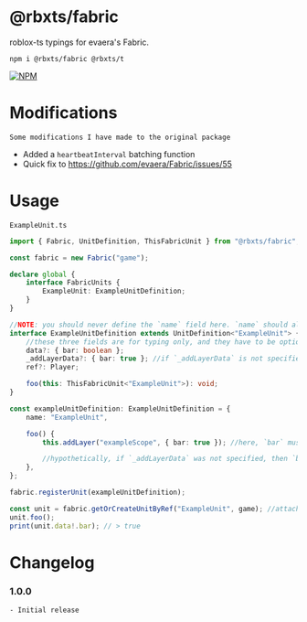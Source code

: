 # @rbxts/fabric

roblox-ts typings for evaera's Fabric.

`npm i @rbxts/fabric @rbxts/t`

[![NPM](https://nodei.co/npm/@rbxts/fabric.png)](https://npmjs.org/package/@rbxts/fabric)

# Modifications

    Some modifications I have made to the original package

- Added a `heartbeatInterval` batching function
- Quick fix to https://github.com/evaera/Fabric/issues/55

# Usage

`ExampleUnit.ts`

```ts
import { Fabric, UnitDefinition, ThisFabricUnit } from "@rbxts/fabric";

const fabric = new Fabric("game");

declare global {
	interface FabricUnits {
		ExampleUnit: ExampleUnitDefinition;
	}
}

//NOTE: you should never define the `name` field here. `name` should always be the same as the key in `FabricUnits`, which is done automatically for you.
interface ExampleUnitDefinition extends UnitDefinition<"ExampleUnit"> {
	//these three fields are for typing only, and they have to be optional so that the below implementation does not have to define them
	data?: { bar: boolean };
	_addLayerData?: { bar: true }; //if `_addLayerData` is not specified, `data` will be used.
	ref?: Player;

	foo(this: ThisFabricUnit<"ExampleUnit">): void;
}

const exampleUnitDefinition: ExampleUnitDefinition = {
	name: "ExampleUnit",

	foo() {
		this.addLayer("exampleScope", { bar: true }); //here, `bar` must equal `true`.

		//hypothetically, if `_addLayerData` was not specified, then `bar` would be able to be `true` OR `false`, since those are of type `boolean`.
	},
};

fabric.registerUnit(exampleUnitDefinition);

const unit = fabric.getOrCreateUnitByRef("ExampleUnit", game); //attach an ExampleUnit to `game`
unit.foo();
print(unit.data!.bar); // > true
```

# Changelog

### 1.0.0

    - Initial release
